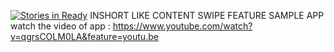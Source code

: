 [![Stories in Ready](https://badge.waffle.io/rizdroid/INSHORT_DEMO.png?label=ready&title=Ready)](https://waffle.io/rizdroid/INSHORT_DEMO)
INSHORT LIKE CONTENT SWIPE FEATURE SAMPLE APP 
watch the video of app :
https://www.youtube.com/watch?v=qgrsCOLM0LA&feature=youtu.be

